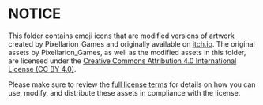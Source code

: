 # NOTICE

This folder contains emoji icons that are modified versions of artwork created by Pixellarion_Games and originally available on [itch.io](https://pixellarion-games.itch.io/healthbars-and-potions). The original assets by Pixellarion_Games, as well as the modified assets in this folder, are licensed under the [Creative Commons Attribution 4.0 International License (CC BY 4.0)](https://creativecommons.org/licenses/by/4.0/).

Please make sure to review the [full license terms](https://creativecommons.org/licenses/by/4.0/) for details on how you can use, modify, and distribute these assets in compliance with the license.